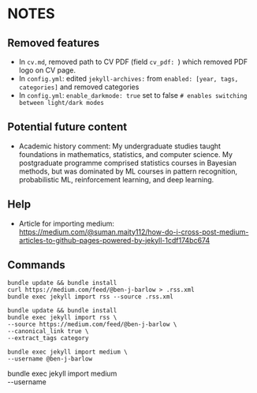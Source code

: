 # NOTES

## Removed features 
* In `cv.md`, removed path to CV PDF (field `cv_pdf: `) which removed PDF logo on CV page.
* In `config.yml`: edited `jekyll-archives:` from `enabled: [year, tags, categories]` and removed categories
* In `config.yml`: `enable_darkmode: true` set to false `# enables switching between light/dark modes`


## Potential future content
* Academic history comment: My undergraduate studies taught foundations in mathematics, statistics, and computer science. My postgraduate programme comprised statistics courses in Bayesian methods, but was dominated by ML courses in pattern recognition, probabilistic ML, reinforcement learning, and deep learning.

## Help
* Article for importing medium: https://medium.com/@suman.maity112/how-do-i-cross-post-medium-articles-to-github-pages-powered-by-jekyll-1cdf174bc674

## Commands

```
bundle update && bundle install
curl https://medium.com/feed/@ben-j-barlow > .rss.xml
bundle exec jekyll import rss --source .rss.xml
```

```
bundle update && bundle install
bundle exec jekyll import rss \
--source https://medium.com/feed/@ben-j-barlow \
--canonical_link true \
--extract_tags category
```

```
bundle exec jekyll import medium \
--username @ben-j-barlow
```
bundle exec jekyll import medium \
--username <medium username>